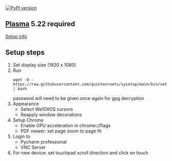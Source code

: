 [![PyPI version](https://badge.fury.io/py/sysetup.svg)](https://badge.fury.io/py/sysetup)

## [Plasma](https://kde.org/plasma-desktop/) 5.22 required

[Setup info](docs/setup-plasma.md)

## Setup steps
1) Set display size (1920 x 1080)
2) Run
   ```shell
   wget -O - https://raw.githubusercontent.com/quintenroets/sysetup/main/bin/setup | bash
   ```
   password will need to be given once again for gpg decryption
3) Appearance
   * Select We10XOS cursors
   * Reapply window decorations
4) Setup Chrome
   * Enable GPU acceleration in chrome://flags
   * PDF viewer: set page zoom to page fit
5) Login to
   * Pycharm professional
   * VNC Server
6) For new device: set touchpad scroll direction and click on touch
